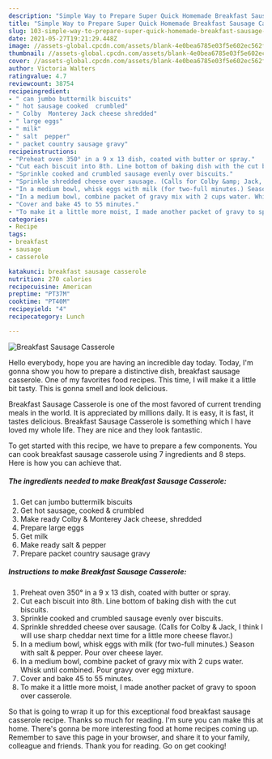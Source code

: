 ```yaml
---
description: "Simple Way to Prepare Super Quick Homemade Breakfast Sausage Casserole"
title: "Simple Way to Prepare Super Quick Homemade Breakfast Sausage Casserole"
slug: 103-simple-way-to-prepare-super-quick-homemade-breakfast-sausage-casserole
date: 2021-05-27T19:21:29.448Z
image: //assets-global.cpcdn.com/assets/blank-4e0bea6785e03f5e602ec562f230caae08da540cada707380b4fe1bbebba43da.png
thumbnail: //assets-global.cpcdn.com/assets/blank-4e0bea6785e03f5e602ec562f230caae08da540cada707380b4fe1bbebba43da.png
cover: //assets-global.cpcdn.com/assets/blank-4e0bea6785e03f5e602ec562f230caae08da540cada707380b4fe1bbebba43da.png
author: Victoria Walters
ratingvalue: 4.7
reviewcount: 38754
recipeingredient:
- " can jumbo buttermilk biscuits"
- " hot sausage cooked  crumbled"
- " Colby  Monterey Jack cheese shredded"
- " large eggs"
- " milk"
- " salt  pepper"
- " packet country sausage gravy"
recipeinstructions:
- "Preheat oven 350° in a 9 x 13 dish, coated with butter or spray."
- "Cut each biscuit into 8th. Line bottom of baking dish with the cut biscuits."
- "Sprinkle cooked and crumbled sausage evenly over biscuits."
- "Sprinkle shredded cheese over sausage. (Calls for Colby &amp; Jack, I think I will use sharp cheddar next time for a little more cheese flavor.)"
- "In a medium bowl, whisk eggs with milk (for two-full minutes.) Season with salt &amp; pepper. Pour over cheese layer."
- "In a medium bowl, combine packet of gravy mix with 2 cups water. Whisk until combined. Pour gravy over egg mixture."
- "Cover and bake 45 to 55 minutes."
- "To make it a little more moist, I made another packet of gravy to spoon over casserole."
categories:
- Recipe
tags:
- breakfast
- sausage
- casserole

katakunci: breakfast sausage casserole 
nutrition: 270 calories
recipecuisine: American
preptime: "PT37M"
cooktime: "PT40M"
recipeyield: "4"
recipecategory: Lunch

---
```



![Breakfast Sausage Casserole](//assets-global.cpcdn.com/assets/blank-4e0bea6785e03f5e602ec562f230caae08da540cada707380b4fe1bbebba43da.png)

Hello everybody, hope you are having an incredible day today. Today, I'm gonna show you how to prepare a distinctive dish, breakfast sausage casserole. One of my favorites food recipes. This time, I will make it a little bit tasty. This is gonna smell and look delicious.

Breakfast Sausage Casserole is one of the most favored of current trending meals in the world. It is appreciated by millions daily. It is easy, it is fast, it tastes delicious. Breakfast Sausage Casserole is something which I have loved my whole life. They are nice and they look fantastic.




To get started with this recipe, we have to prepare a few components. You can cook breakfast sausage casserole using 7 ingredients and 8 steps. Here is how you can achieve that.

<!--inarticleads1-->

##### The ingredients needed to make Breakfast Sausage Casserole:

1. Get  can jumbo buttermilk biscuits
1. Get  hot sausage, cooked &amp; crumbled
1. Make ready  Colby &amp; Monterey Jack cheese, shredded
1. Prepare  large eggs
1. Get  milk
1. Make ready  salt &amp; pepper
1. Prepare  packet country sausage gravy




<!--inarticleads2-->

##### Instructions to make Breakfast Sausage Casserole:

1. Preheat oven 350° in a 9 x 13 dish, coated with butter or spray.
1. Cut each biscuit into 8th. Line bottom of baking dish with the cut biscuits.
1. Sprinkle cooked and crumbled sausage evenly over biscuits.
1. Sprinkle shredded cheese over sausage. (Calls for Colby &amp; Jack, I think I will use sharp cheddar next time for a little more cheese flavor.)
1. In a medium bowl, whisk eggs with milk (for two-full minutes.) Season with salt &amp; pepper. Pour over cheese layer.
1. In a medium bowl, combine packet of gravy mix with 2 cups water. Whisk until combined. Pour gravy over egg mixture.
1. Cover and bake 45 to 55 minutes.
1. To make it a little more moist, I made another packet of gravy to spoon over casserole.




So that is going to wrap it up for this exceptional food breakfast sausage casserole recipe. Thanks so much for reading. I'm sure you can make this at home. There's gonna be more interesting food at home recipes coming up. Remember to save this page in your browser, and share it to your family, colleague and friends. Thank you for reading. Go on get cooking!
